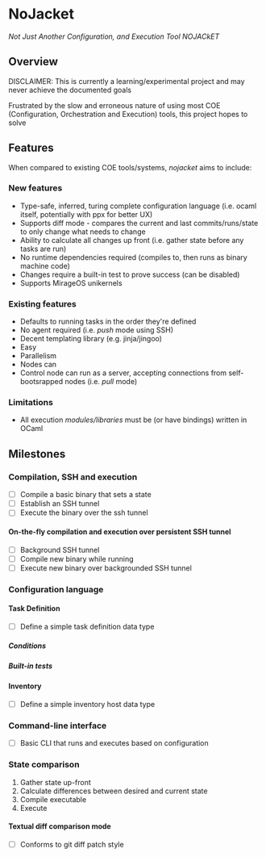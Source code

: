 NoJacket
==================================================
_Not Just Another Configuration, and Execution Tool_
_NOJACkET_


Overview
-----------------------------

DISCLAIMER: This is currently a learning/experimental project and may never achieve the documented goals

Frustrated by the slow and erroneous nature of using most COE (Configuration, Orchestration and Execution) tools, this project hopes to solve 

Features
-----------------------------

When compared to existing COE tools/systems, _nojacket_ aims to include:

### New features
- Type-safe, inferred, turing complete configuration language (i.e. ocaml itself, potentially with ppx for better UX)
- Supports diff mode - compares the current and last commits/runs/state to only change what needs to change
- Ability to calculate all changes up front (i.e. gather state before any tasks are run)
- No runtime dependencies required (compiles to, then runs as binary machine code)
- Changes require a built-in test to prove success (can be disabled)
- Supports MirageOS unikernels

### Existing features
- Defaults to running tasks in the order they're defined
- No agent required (i.e. *push* mode using SSH)
- Decent templating library (e.g. jinja/jingoo)
- Easy 
- Parallelism
- Nodes can 
- Control node can run as a server, accepting connections from self-bootsrapped nodes (i.e. *pull* mode)

### Limitations
- All execution *modules/libraries* must be (or have bindings) written in OCaml

Milestones
-----------------------------

### Compilation, SSH and execution

- [ ] Compile a basic binary that sets a state
- [ ] Establish an SSH tunnel
- [ ] Execute the binary over the ssh tunnel

#### On-the-fly compilation and execution over persistent SSH tunnel

- [ ] Background SSH tunnel
- [ ] Compile new binary while running
- [ ] Execute new binary over backgrounded SSH tunnel

### Configuration language

#### Task Definition

- [ ] Define a simple task definition data type

##### Conditions
##### Built-in tests

#### Inventory

- [ ] Define a simple inventory host data type

### Command-line interface

- [ ] Basic CLI that runs and executes based on configuration

### State comparison

1. Gather state up-front
2. Calculate differences between desired and current state
3. Compile executable
4. Execute

#### Textual diff comparison mode

- [ ] Conforms to git diff patch style
